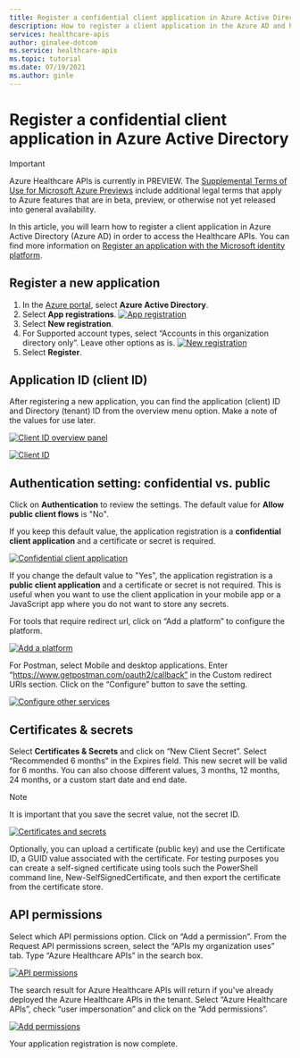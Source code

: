 ```yaml
---
title: Register a confidential client application in Azure Active Directory for the Azure Healthcare APIs
description: How to register a client application in the Azure AD and how to add a secret and API permissions to the Azure Healthcare APIs
services: healthcare-apis
author: ginalee-dotcom
ms.service: healthcare-apis
ms.topic: tutorial
ms.date: 07/19/2021
ms.author: ginle
---
```


# Register a confidential client application in Azure Active Directory

> [!IMPORTANT]
> Azure Healthcare APIs is currently in PREVIEW. The [Supplemental Terms of Use for Microsoft Azure Previews](https://azure.microsoft.com/support/legal/preview-supplemental-terms/) include additional legal terms that apply to Azure features that are in beta, preview, or otherwise not yet released into general availability.

In this article, you will learn how to register a client application in Azure Active Directory (Azure AD) in order to access the Healthcare APIs. You can find more information on [Register an application with the Microsoft identity platform](../active-directory/develop/quickstart-register-app.md).

## Register a new application

1. In the [Azure portal](https://portal.azure.com), select **Azure Active Directory**.
2. Select **App registrations**.
[ ![App registration](media/register-application-1.png) ](media/register-application-1.png#lightbox)
3. Select **New registration**.
4. For Supported account types, select “Accounts in this organization directory only”. Leave other options as is.
[ ![New registration](media/register-application-2.png) ](media/register-application-2.png#lightbox)
5. Select **Register**.

## Application ID (client ID)

After registering a new application, you can find the application (client) ID and Directory (tenant) ID from the overview menu option. Make a note of the values for use later.

[ ![Client ID overview panel](media/register-application-3.png) ](media/register-application-3.png#lightbox)

[ ![Client ID](media/register-application-4.png) ](media/register-application-4.png#lightbox)

## Authentication setting: confidential vs. public

Click on **Authentication** to review the settings. The default value for **Allow public client flows** is "No".

If you keep this default value, the application registration is a **confidential client application** and a certificate or secret is required.

[ ![Confidential client application](media/register-application-5.png) ](media/register-application-5.png#lightbox)

If you change the default value to "Yes", the application registration is a **public client application** and a certificate or secret is not required. This is useful when you want to use the client application in your mobile app or a JavaScript app where you do not want to store any secrets.

For tools that require redirect url, click on “Add a platform” to configure the platform.

[ ![Add a platform](media/register-application-5a.png) ](media/register-application-5a.png#lightbox)

For Postman, select Mobile and desktop applications. Enter “https://www.getpostman.com/oauth2/callback” in the Custom redirect URIs section. Click on the “Configure” button to save the setting.

[ ![Configure other services](media/register-application-5b.png) ](media/register-application-5b.png#lightbox)

## Certificates & secrets

Select **Certificates & Secrets** and click on “New Client Secret”. Select “Recommended 6 months” in the Expires field. This new secret will be valid for 6 months. You can also choose different values, 3 months, 12 months, 24 months, or a custom start date and end date.

>[!NOTE]
>It is important that you save the secret value, not the secret ID.

[ ![Certificates and secrets](media/register-application-6.png) ](media/register-application-6.png#lightbox)

Optionally, you can upload a certificate (public key) and use the Certificate ID, a GUID value associated with the certificate. For testing purposes you can create a self-signed certificate using tools such the PowerShell command line, New-SelfSignedCertificate, and then export the certificate from the certificate store.

## API permissions

Select which API permissions option. Click on “Add a permission”. From the Request API permissions screen, select the “APIs my organization uses” tab. Type “Azure Healthcare APIs” in the search box.

[ ![API permissions](media/register-application-7.png) ](media/register-application-7.png#lightbox)

The search result for Azure Healthcare APIs will return if you've already deployed the Azure Healthcare APIs in the tenant. Select “Azure Healthcare APIs”, check “user impersonation” and click on the “Add permissions”.

[ ![Add permissions](media/register-application-8.png) ](media/register-application-8.png#lightbox)

Your application registration is now complete.